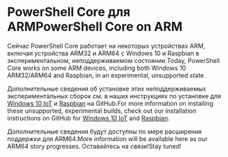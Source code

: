 # <a name="powershell-core-on-arm"></a><span data-ttu-id="6e8b3-101">PowerShell Core для ARM</span><span class="sxs-lookup"><span data-stu-id="6e8b3-101">PowerShell Core on ARM</span></span>

<span data-ttu-id="6e8b3-102">Сейчас PowerShell Core работает на некоторых устройствах ARM, включая устройства ARM32 и ARM64 с Windows 10 и Raspbian в экспериментальном, неподдерживаемом состоянии.</span><span class="sxs-lookup"><span data-stu-id="6e8b3-102">Today, PowerShell Core works on some ARM devices, including both Windows 10 ARM32/ARM64 and Raspbian, in an experimental, unsupported state.</span></span>

<span data-ttu-id="6e8b3-103">Дополнительные сведения об установке этих неподдерживаемых экспериментальных сборок см. в наших инструкциях по установке для [Windows 10 IoT](https://github.com/PowerShell/PowerShell/blob/master/docs/installation/windows.md#deploying-on-windows-iot) и [Raspbian](https://github.com/PowerShell/PowerShell/blob/master/docs/installation/linux.md#raspbian) на GitHub.</span><span class="sxs-lookup"><span data-stu-id="6e8b3-103">For more information on installing these unsupported, experimental builds, check out our installation instructions on GitHub for [Windows 10 IoT](https://github.com/PowerShell/PowerShell/blob/master/docs/installation/windows.md#deploying-on-windows-iot) and [Raspbian](https://github.com/PowerShell/PowerShell/blob/master/docs/installation/linux.md#raspbian).</span></span>

<span data-ttu-id="6e8b3-104">Дополнительные сведения будут доступны по мере расширения поддержки для ARM64.</span><span class="sxs-lookup"><span data-stu-id="6e8b3-104">More information will be available here as our ARM64 story progresses.</span></span>
<span data-ttu-id="6e8b3-105">Оставайтесь на связи!</span><span class="sxs-lookup"><span data-stu-id="6e8b3-105">Stay tuned!</span></span>